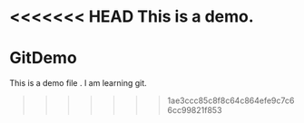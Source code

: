 <<<<<<< HEAD
This is a demo.
=======
# GitDemo
This is a demo file .
I am learning git.
>>>>>>> 1ae3ccc85c8f8c64c864efe9c7c66cc99821f853
